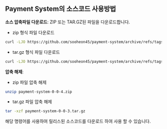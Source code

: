 
## Payment System의 소스코드 사용방법

**소스 압축파일 다운로드**: ZIP 또는 TAR.GZ된 파일을 다운로드합니다.
- zip 형식 파일 다운로드
```sh
curl -LJO https://github.com/sooheon45/payment-system/archive/refs/tags/v0-0-4.zip
```

- tar.gz 형식 파일 다운로드
```sh
curl -LJO https://github.com/sooheon45/payment-system/archive/refs/tags/v0-0-3.tar.gz
```

**압축 해제**:
- zip 파일 압축 해제
```sh
unzip payment-system-0-0-4.zip
```

- tar.gz 파일 압축 해제
```sh
tar -xzf payment-system-0-0-3.tar.gz
```

해당 명령어를 사용하여 릴리스된 소스코드를 다운로드 하여 사용 할 수 있습니다.
                                
